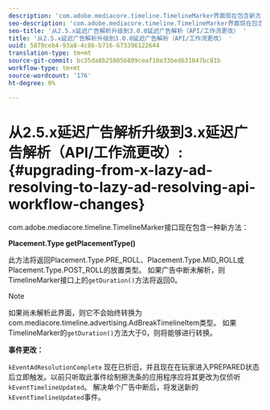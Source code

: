 ```yaml
---
description: 'com.adobe.mediacore.timeline.TimelineMarker界面现在包含新方法 '
seo-description: 'com.adobe.mediacore.timeline.TimelineMarker界面现在包含新方法 '
seo-title: '从2.5.x延迟广告解析升级到3.0.0延迟广告解析（API/工作流更改） '
title: '从2.5.x延迟广告解析升级到3.0.0延迟广告解析（API/工作流更改） '
uuid: 5870ceb4-93a8-4c8b-b716-673396122644
translation-type: tm+mt
source-git-commit: bc35da8b258056809ceaf18e33bed631047bc81b
workflow-type: tm+mt
source-wordcount: '176'
ht-degree: 0%

---
```



# 从2.5.x延迟广告解析升级到3.x延迟广告解析（API/工作流更改）:{#upgrading-from-x-lazy-ad-resolving-to-lazy-ad-resolving-api-workflow-changes}

com.adobe.mediacore.timeline.TimelineMarker接口现在包含一种新方法：

**Placement.Type getPlacementType()**

此方法将返回Placement.Type.PRE_ROLL、Placement.Type.MID_ROLL或Placement.Type.POST_ROLL的放置类型。 如果广告中断未解析，则TimelineMarker接口上的`getDuration()`方法将返回0。

>[!NOTE]
>
>如果尚未解析此界面，则它不会始终转换为com.mediacore.timeline.advertising.AdBreakTimelineItem类型。 如果TimelineMarker的`getDuration()`方法大于0，则将能够进行转换。

**事件更改：**

`kEventAdResolutionComplete` 现在已折旧，并且现在在玩家进入PREPARED状态后立即触发。以前只听取此事件绘制擦洗条的应用程序应将其更改为仅侦听`kEventTimelineUpdated`。 解决单个广告中断后，将发送新的`kEventTimelineUpdated`事件。
